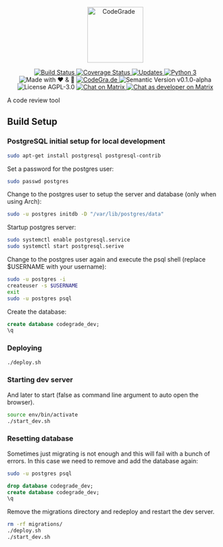 <p align="center"
  <a href="https://codegra.de">
    <img src="https://codegra.de/static/img/codegrade-inv.svg" alt="CodeGrade" height="130">
  </a>
</p>
<p align="center">
  <a href="https://travis-ci.org/CodeGra-de/CodeGra.de">
    <img src="https://travis-ci.org/CodeGra-de/CodeGra.de.svg?branch=master"
      alt="Build Status">
  </a>
  <a href="https://coveralls.io/github/CodeGra-de/CodeGra.de?branch=master">
    <img src="https://coveralls.io/repos/github/CodeGra-de/CodeGra.de/badge.svg?branch=master"
      alt="Coverage Status">
  </a>
  <a href="https://pyup.io/repos/github/CodeGra-de/CodeGra.de/">
    <img src="https://pyup.io/repos/github/CodeGra-de/CodeGra.de/shield.svg"
      alt="Updates">
  </a>
  <a href="https://pyup.io/repos/github/CodeGra-de/CodeGra.de/">
    <img src="https://pyup.io/repos/github/CodeGra-de/CodeGra.de/python-3-shield.svg"
      alt="Python 3">
  </a>
  <img src="https://img.shields.io/badge/style-%E2%9D%A4%EF%B8%8F%20&%20%F0%9F%8D%BB-ff69b4.svg?label=made%20with"
    alt="Made with ❤ & ️🍻">
  <a href="https://codegra.de">
    <img src="https://img.shields.io/badge/style-CodeGra.de-blue.svg?label=website"
      alt="CodeGra.de">
  </a>
  <img src="https://img.shields.io/badge/semVer-v0.2.0-green.svg"
    alt="Semantic Version v0.1.0-alpha">
  <img src="https://img.shields.io/badge/license-AGPL--3.0-blue.svg"
    alt="License AGPL-3.0">
  <a href="https://matrix.to/#/#CodeGra.de:matrix.org">
    <img src="https://img.shields.io/badge/matrix-user-43ad8d.svg"
      alt="Chat on Matrix">
  </a>
  <a href="https://matrix.to/#/#DevCodeGra.de:matrix.org">
    <img src="https://img.shields.io/badge/matrix-dev-4e42aa.svg"
      alt="Chat as developer on Matrix">
  </a>
</p>

A code review tool

## Build Setup

### PostgreSQL initial setup for local development

```bash
sudo apt-get install postgresql postgresql-contrib
```

Set a password for the postgres user:
```bash
sudo passwd postgres
```

Change to the postgres user to setup the server and database (only when using
Arch):
```bash
sudo -u postgres initdb -D "/var/lib/postgres/data"
```

Startup postgres server:
```bash
sudo systemctl enable postgresql.service
sudo systemctl start postgresql.serive
```

Change to the postgres user again and execute the psql shell (replace $USERNAME
with your username):
```bash
sudo -u postgres -i 
createuser -s $USERNAME
exit
sudo -u postgres psql
```

Create the database:
```sql
create database codegrade_dev;
\q
```

### Deploying

```bash
./deploy.sh
```

### Starting dev server

And later to start (false as command line argument to auto open the browser).
```bash
source env/bin/activate
./start_dev.sh
```

### Resetting database

Sometimes just migrating is not enough and this will fail with a bunch of errors.
In this case we need to remove and add the database again:

```bash
sudo -u postgres psql
```

```sql
drop database codegrade_dev;
create database codegrade_dev;
\q
```

Remove the migrations directory and redeploy and restart the dev server.
```bash
rm -rf migrations/
./deploy.sh
./start_dev.sh
```
